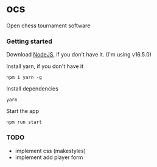 # ocs
Open chess tournament software

### Getting started

Download [NodeJS](https://nodejs.org/en/download/), if you don't have it. (I'm using v16.5.0)

Install yarn, if you don't have it
```
npm i yarn -g
```

Install dependencies
```
yarn
```

Start the app
```
npm run start
```

### TODO

- implement css (makestyles)
- implement add player form